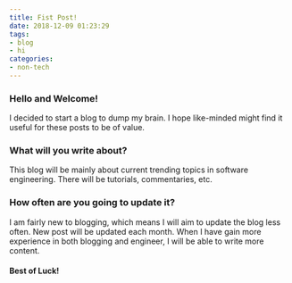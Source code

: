 ```yaml
---
title: Fist Post!
date: 2018-12-09 01:23:29
tags:
- blog
- hi
categories:
- non-tech
---
```


### Hello and Welcome!

I decided to start a blog to dump my brain. I hope like-minded might find it useful for these posts to be of value.

### What will you write about?

This blog will be mainly about current trending topics in software engineering. There will be tutorials, commentaries, etc.

### How often are you going to update it?
I am fairly new to blogging, which means I will aim to update the blog less often. New post will be updated each month. When I have gain more experience in both blogging and engineer, I will be able to  write more content.


#### Best of Luck!